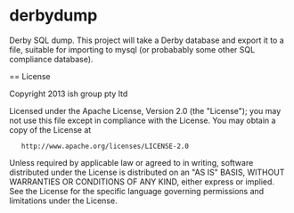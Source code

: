 derbydump
=========

Derby SQL dump. This project will take a Derby database and export it to a file, suitable for importing to mysql (or probabably some other SQL compliance database).





== License

  Copyright 2013 ish group pty ltd

   Licensed under the Apache License, Version 2.0 (the "License");
   you may not use this file except in compliance with the License.
   You may obtain a copy of the License at

       http://www.apache.org/licenses/LICENSE-2.0

   Unless required by applicable law or agreed to in writing, software
   distributed under the License is distributed on an "AS IS" BASIS,
   WITHOUT WARRANTIES OR CONDITIONS OF ANY KIND, either express or implied.
   See the License for the specific language governing permissions and
   limitations under the License.
